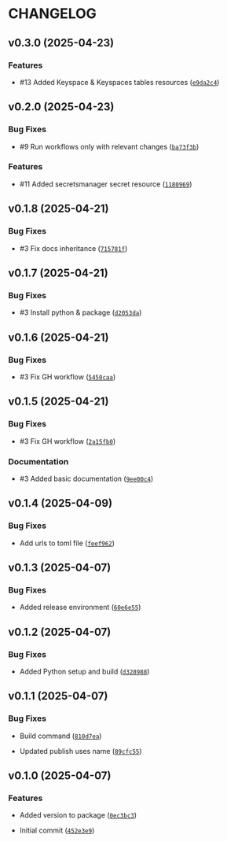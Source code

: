 # CHANGELOG


## v0.3.0 (2025-04-23)

### Features

- #13 Added Keyspace & Keyspaces tables resources
  ([`e9da2c4`](https://github.com/ocadotechnology/cmq/commit/e9da2c45538f6f4587586d5f000baba662a43070))


## v0.2.0 (2025-04-23)

### Bug Fixes

- #9 Run workflows only with relevant changes
  ([`ba73f3b`](https://github.com/ocadotechnology/cmq/commit/ba73f3b453bd8caa6518fa436b422645615287de))

### Features

- #11 Added secretsmanager secret resource
  ([`1180969`](https://github.com/ocadotechnology/cmq/commit/1180969c45388fa11920ed528f8c436042f7f798))


## v0.1.8 (2025-04-21)

### Bug Fixes

- #3 Fix docs inheritance
  ([`715781f`](https://github.com/ocadotechnology/cmq/commit/715781f1d1f8066a0d13f8f0fa03a8f551f59111))


## v0.1.7 (2025-04-21)

### Bug Fixes

- #3 Install python & package
  ([`d2053da`](https://github.com/ocadotechnology/cmq/commit/d2053daab6cb63d32cf6c96ef574dfa92a757806))


## v0.1.6 (2025-04-21)

### Bug Fixes

- #3 Fix GH workflow
  ([`5450caa`](https://github.com/ocadotechnology/cmq/commit/5450caa0ab640d695cd283415079abf53cc05c73))


## v0.1.5 (2025-04-21)

### Bug Fixes

- #3 Fix GH workflow
  ([`2a15fb0`](https://github.com/ocadotechnology/cmq/commit/2a15fb0369af9664171a9176da875ed48f7a197d))

### Documentation

- #3 Added basic documentation
  ([`9ee00c4`](https://github.com/ocadotechnology/cmq/commit/9ee00c41aab0b29389e404d8660835f3a5ae0129))


## v0.1.4 (2025-04-09)

### Bug Fixes

- Add urls to toml file
  ([`feef962`](https://github.com/ocadotechnology/cmq/commit/feef9623f4ad87e6f820d220f181ddde0205227b))


## v0.1.3 (2025-04-07)

### Bug Fixes

- Added release environment
  ([`60e6e55`](https://github.com/ocadotechnology/cmq/commit/60e6e55885f51bc785998b87c76e3a517b8522dc))


## v0.1.2 (2025-04-07)

### Bug Fixes

- Added Python setup and build
  ([`d328988`](https://github.com/ocadotechnology/cmq/commit/d328988065bc52777b59127dfd324ce70f09a491))


## v0.1.1 (2025-04-07)

### Bug Fixes

- Build command
  ([`810d7ea`](https://github.com/ocadotechnology/cmq/commit/810d7eaf626d17ff1ec49c51b2740ee29f027877))

- Updated publish uses name
  ([`89cfc55`](https://github.com/ocadotechnology/cmq/commit/89cfc55c80208240a401292d3bb2703d15df742c))


## v0.1.0 (2025-04-07)

### Features

- Added version to package
  ([`0ec3bc3`](https://github.com/ocadotechnology/cmq/commit/0ec3bc385c961ff7ffd4c14a3e054b8096519a4f))

- Initial commit
  ([`452e3e9`](https://github.com/ocadotechnology/cmq/commit/452e3e9fb53933082cf7396b5b151eea576520ac))

